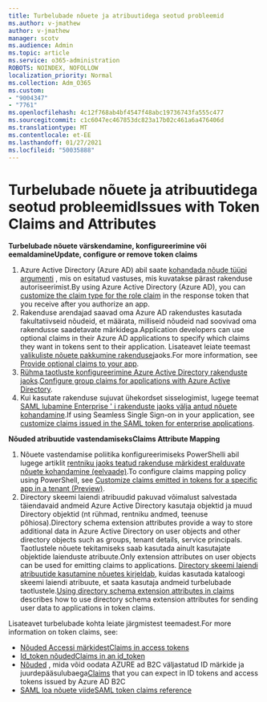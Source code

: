```yaml
---
title: Turbelubade nõuete ja atribuutidega seotud probleemid
ms.author: v-jmathew
author: v-jmathew
manager: scotv
ms.audience: Admin
ms.topic: article
ms.service: o365-administration
ROBOTS: NOINDEX, NOFOLLOW
localization_priority: Normal
ms.collection: Adm_O365
ms.custom:
- "9004347"
- "7761"
ms.openlocfilehash: 4c12f768ab4bf4547f48abc19736743fa555c477
ms.sourcegitcommit: c1c6047ec467853dc823a17b02c461a6a476406d
ms.translationtype: MT
ms.contentlocale: et-EE
ms.lasthandoff: 01/27/2021
ms.locfileid: "50035888"
---
```

# <a name="issues-with-token-claims-and-attributes"></a><span data-ttu-id="ce7e2-102">Turbelubade nõuete ja atribuutidega seotud probleemid</span><span class="sxs-lookup"><span data-stu-id="ce7e2-102">Issues with Token Claims and Attributes</span></span>

<span data-ttu-id="ce7e2-103">**Turbelubade nõuete värskendamine, konfigureerimine või eemaldamine**</span><span class="sxs-lookup"><span data-stu-id="ce7e2-103">**Update, configure or remove token claims**</span></span>

1. <span data-ttu-id="ce7e2-104">Azure Active Directory (Azure AD) abil saate [kohandada nõude tüüpi argumenti](https://docs.microsoft.com/azure/active-directory/develop/active-directory-enterprise-app-role-management) , mis on esitatud vastuses, mis kuvatakse pärast rakenduse autoriseerimist.</span><span class="sxs-lookup"><span data-stu-id="ce7e2-104">By using Azure Active Directory (Azure AD), you can [customize the claim type for the role claim](https://docs.microsoft.com/azure/active-directory/develop/active-directory-enterprise-app-role-management) in the response token that you receive after you authorize an app.</span></span>
2. <span data-ttu-id="ce7e2-105">Rakenduse arendajad saavad oma Azure AD rakendustes kasutada fakultatiivseid nõudeid, et määrata, milliseid nõudeid nad soovivad oma rakendusse saadetavate märkidega.</span><span class="sxs-lookup"><span data-stu-id="ce7e2-105">Application developers can use optional claims in their Azure AD applications to specify which claims they want in tokens sent to their application.</span></span> <span data-ttu-id="ce7e2-106">Lisateavet leiate teemast [valikuliste nõuete pakkumine rakenduse](https://docs.microsoft.com/azure/active-directory/develop/active-directory-optional-claims)jaoks.</span><span class="sxs-lookup"><span data-stu-id="ce7e2-106">For more information, see [Provide optional claims to your app](https://docs.microsoft.com/azure/active-directory/develop/active-directory-optional-claims).</span></span>
3. <span data-ttu-id="ce7e2-107">[Rühma taotluste konfigureerimine Azure Active Directory rakenduste jaoks](https://docs.microsoft.com/azure/active-directory/hybrid/how-to-connect-fed-group-claims).</span><span class="sxs-lookup"><span data-stu-id="ce7e2-107">[Configure group claims for applications with Azure Active Directory](https://docs.microsoft.com/azure/active-directory/hybrid/how-to-connect-fed-group-claims).</span></span>
4. <span data-ttu-id="ce7e2-108">Kui kasutate rakenduse sujuvat ühekordset sisselogimist, lugege teemat [SAML lubamine Enterprise ' i rakenduste jaoks välja antud nõuete kohandamine](https://docs.microsoft.com/azure/active-directory/develop/active-directory-saml-claims-customization).</span><span class="sxs-lookup"><span data-stu-id="ce7e2-108">If using Seamless Single Sign-on in your application, see [customize claims issued in the SAML token for enterprise applications](https://docs.microsoft.com/azure/active-directory/develop/active-directory-saml-claims-customization).</span></span>

<span data-ttu-id="ce7e2-109">**Nõuded atribuutide vastendamiseks**</span><span class="sxs-lookup"><span data-stu-id="ce7e2-109">**Claims Attribute Mapping**</span></span>

1. <span data-ttu-id="ce7e2-110">Nõuete vastendamise poliitika konfigureerimiseks PowerShelli abil lugege artiklit [rentniku jaoks teatud rakenduse märkidest eralduvate nõuete kohandamine (eelvaade)](https://docs.microsoft.com/azure/active-directory/develop/active-directory-claims-mapping).</span><span class="sxs-lookup"><span data-stu-id="ce7e2-110">To configure claims mapping policy using PowerShell, see [Customize claims emitted in tokens for a specific app in a tenant (Preview)](https://docs.microsoft.com/azure/active-directory/develop/active-directory-claims-mapping).</span></span>
2. <span data-ttu-id="ce7e2-111">Directory skeemi laiendi atribuudid pakuvad võimalust salvestada täiendavaid andmeid Azure Active Directory kasutaja objektid ja muud Directory objektid (nt rühmad, rentniku andmed, teenuse põhiosa).</span><span class="sxs-lookup"><span data-stu-id="ce7e2-111">Directory schema extension attributes provide a way to store additional data in Azure Active Directory on user objects and other directory objects such as groups, tenant details, service principals.</span></span> <span data-ttu-id="ce7e2-112">Taotlustele nõuete tekitamiseks saab kasutada ainult kasutajate objektide laienduste atribuute.</span><span class="sxs-lookup"><span data-stu-id="ce7e2-112">Only extension attributes on user objects can be used for emitting claims to applications.</span></span> <span data-ttu-id="ce7e2-113">[Directory skeemi laiendi atribuutide kasutamine nõuetes kirjeldab,](https://docs.microsoft.com/azure/active-directory/develop/active-directory-schema-extensions) kuidas kasutada kataloogi skeemi laiendi atribuute, et saata kasutaja andmeid turbelubade taotlustele.</span><span class="sxs-lookup"><span data-stu-id="ce7e2-113">[Using directory schema extension attributes in claims](https://docs.microsoft.com/azure/active-directory/develop/active-directory-schema-extensions) describes how to use directory schema extension attributes for sending user data to applications in token claims.</span></span>

<span data-ttu-id="ce7e2-114">Lisateavet turbelubade kohta leiate järgmistest teemadest.</span><span class="sxs-lookup"><span data-stu-id="ce7e2-114">For more information on token claims, see:</span></span>

- [<span data-ttu-id="ce7e2-115">Nõuded Accessi märkidest</span><span class="sxs-lookup"><span data-stu-id="ce7e2-115">Claims in access tokens</span></span>](https://docs.microsoft.com/azure/active-directory/develop/access-tokens#claims-in-access-tokens)
- [<span data-ttu-id="ce7e2-116">Id_token nõuded</span><span class="sxs-lookup"><span data-stu-id="ce7e2-116">Claims in an id_token</span></span>](https://docs.microsoft.com/azure/active-directory/develop/id-tokens#claims-in-an-id_token)
- <span data-ttu-id="ce7e2-117">[Nõuded](https://docs.microsoft.com/azure/active-directory-b2c/tokens-overview#claims) , mida võid oodata AZURE ad B2C väljastatud ID märkide ja juurdepääsulubaega</span><span class="sxs-lookup"><span data-stu-id="ce7e2-117">[Claims](https://docs.microsoft.com/azure/active-directory-b2c/tokens-overview#claims) that you can expect in ID tokens and access tokens issued by Azure AD B2C</span></span>
- [<span data-ttu-id="ce7e2-118">SAML loa nõuete viide</span><span class="sxs-lookup"><span data-stu-id="ce7e2-118">SAML token claims reference</span></span>](https://docs.microsoft.com/azure/active-directory/develop/reference-saml-tokens)
